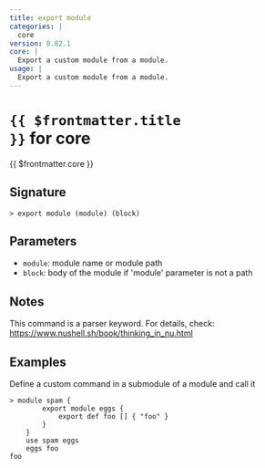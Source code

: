 ```yaml
---
title: export module
categories: |
  core
version: 0.82.1
core: |
  Export a custom module from a module.
usage: |
  Export a custom module from a module.
---
```


# <code>{{ $frontmatter.title }}</code> for core

<div class='command-title'>{{ $frontmatter.core }}</div>

## Signature

```> export module (module) (block)```

## Parameters

 -  `module`: module name or module path
 -  `block`: body of the module if 'module' parameter is not a path

## Notes
This command is a parser keyword. For details, check:
  https://www.nushell.sh/book/thinking_in_nu.html
## Examples

Define a custom command in a submodule of a module and call it
```shell
> module spam {
        export module eggs {
            export def foo [] { "foo" }
        }
    }
    use spam eggs
    eggs foo
foo
```
